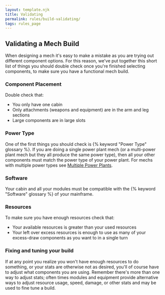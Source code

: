```yaml
---
layout: template.njk
title: Validating
permalink: rules/build-validating/
tags: rules_page
---
```


## Validating a Mech Build
When designing a mech it's easy to make a mistake as you are trying out different component options. For this reason, we've put together this short list of things you should double check once you're finished selecting components, to make sure you have a functional mech build.

### Component Placement
Double check that:
- You only have one cabin
- Only attachments (weapons and equipment) are in the arm and leg sections
- Large components are in large slots 

### Power Type
One of the first things you should check is {% keyword "Power Type" glossary %}. If you are doing a single power plant mech (or a multi-power plant mech but they all produce the same power type), then all your other components must match the power type of your power plant. For mechs with multiple power types see [Multiple Power Plants]({{site_url}}/rules/multiple-power-plants/).

### Software
Your cabin and all your modules must be compatible with the {% keyword "Software" glossary %} of your mainframe.

### Resources
To make sure you have enough resources check that:
- Your available resources is greater than your used resources
- Your left over excess resources is enough to use as many of your excess-draw components as you want to in a single turn

### Fixing and tuning your build
If at any point you realize you won't have enough resources to do something, or your stats are otherwise not as desired, you'll of course have to adjust what components you are using. Remember there's more than one way to adjust stats; often times modules and equipment provide alternative ways to adjust resource usage, speed, damage, or other stats and may be used to fine tune a build.